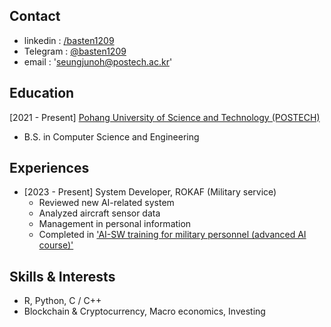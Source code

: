 ## Contact

 - linkedin : [/basten1209](https:/linkedin.com/basten1209)
 - Telegram : [@basten1209](htps:/t.me/basten1209)
 - email : 'seungjunoh@postech.ac.kr'

## Education

[2021 - Present] [Pohang University of Science and Technology (POSTECH)](https://www.postech.ac.kr/)
- B.S. in Computer Science and Engineering

## Experiences

 - [2023 - Present] System Developer, ROKAF (Military service)
   - Reviewed new AI-related system
   - Analyzed aircraft sensor data
   - Management in personal information
   - Completed in ['AI-SW training for military personnel (advanced AI course)'](https://goor.me/v2oqY)
  

## Skills & Interests

 - R, Python, C / C++
 - Blockchain & Cryptocurrency, Macro economics, Investing

